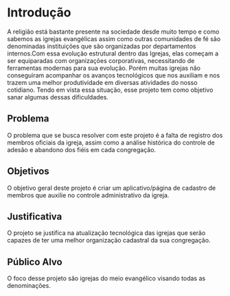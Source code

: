 # Introdução

A religião está bastante presente na sociedade desde muito tempo e como sabemos as igrejas evangélicas assim como outras comunidades de fé são denominadas instituições que são organizadas por departamentos internos.Com essa evolução estrutural dentro das Igrejas, elas começam a ser equiparadas com organizações corporativas, necessitando de ferramentas modernas para sua evolução. Porém muitas igrejas não conseguiram acompanhar os avanços tecnológicos que nos auxiliam e nos trazem uma melhor produtividade em diversas atividades do nosso cotidiano.
Tendo em vista essa situação, esse projeto tem como objetivo sanar algumas dessas dificuldades.

## Problema

O problema que se busca resolver com este projeto é a falta de registro dos membros oficiais da igreja, assim como a análise histórica do controle de adesão e abandono dos fiéis em cada congregação.

## Objetivos

O objetivo geral deste projeto é criar um aplicativo/página de cadastro de membros  que auxilie no controle  administrativo da igreja. 

## Justificativa

O projeto se justifica na atualização tecnológica das igrejas que serão capazes de ter uma melhor organização cadastral da sua congregação.

## Público Alvo

O foco desse projeto são igrejas do meio evangélico visando todas as denominações.